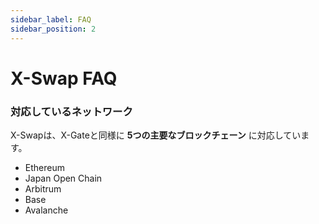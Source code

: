 ```yaml
---
sidebar_label: FAQ
sidebar_position: 2
---
```


# X-Swap FAQ

### **対応しているネットワーク**

X-Swapは、X-Gateと同様に **5つの主要なブロックチェーン** に対応しています。

- Ethereum
- Japan Open Chain
- Arbitrum
- Base
- Avalanche